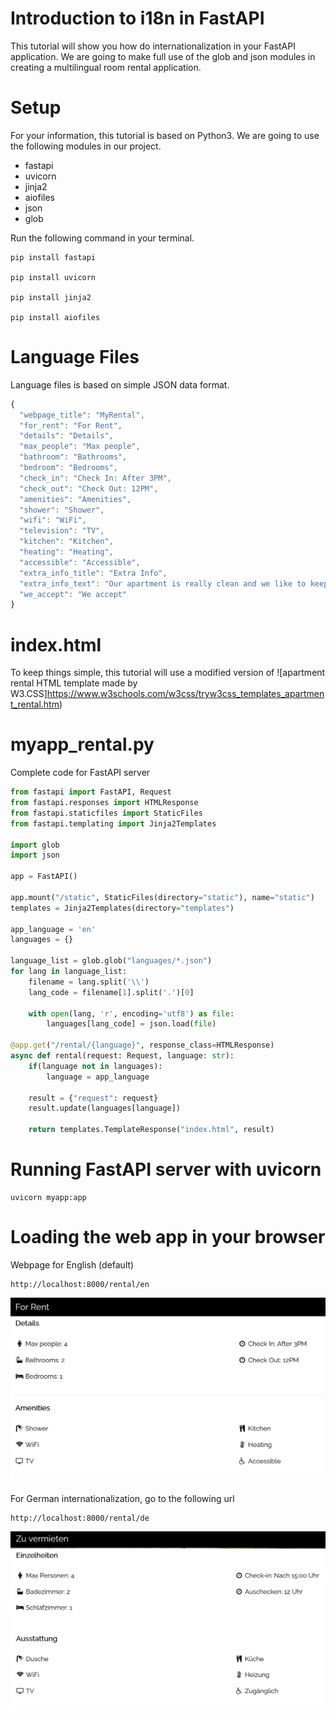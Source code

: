 # Introduction to i18n in FastAPI
This tutorial will show you how do internationalization in your FastAPI application. We are going to make full use of the glob and json modules in creating a multilingual room rental application.

# Setup
For your information, this tutorial is based on Python3. We are going to use the following modules in our project.
* fastapi
* uvicorn
* jinja2
* aiofiles
* json
* glob

Run the following command in your terminal.

    pip install fastapi

    pip install uvicorn

    pip install jinja2

    pip install aiofiles

# Language Files
Language files is based on simple JSON data format.

```js
{
  "webpage_title": "MyRental",
  "for_rent": "For Rent",
  "details": "Details",
  "max_people": "Max people",
  "bathroom": "Bathrooms",
  "bedroom": "Bedrooms",
  "check_in": "Check In: After 3PM",
  "check_out": "Check Out: 12PM",
  "amenities": "Amenities",
  "shower": "Shower",
  "wifi": "WiFi",
  "television": "TV",
  "kitchen": "Kitchen",
  "heating": "Heating",
  "accessible": "Accessible",
  "extra_info_title": "Extra Info",
  "extra_info_text": "Our apartment is really clean and we like to keep it that way. Enjoy the beautiful scenery around the building.",
  "we_accept": "We accept"
}
```

# index.html
To keep things simple, this tutorial will use a modified version of ![apartment rental HTML template made by W3.CSS]https://www.w3schools.com/w3css/tryw3css_templates_apartment_rental.htm)

# myapp_rental.py
Complete code for FastAPI server

```python
from fastapi import FastAPI, Request
from fastapi.responses import HTMLResponse
from fastapi.staticfiles import StaticFiles
from fastapi.templating import Jinja2Templates

import glob
import json

app = FastAPI()

app.mount("/static", StaticFiles(directory="static"), name="static")
templates = Jinja2Templates(directory="templates")

app_language = 'en'
languages = {}

language_list = glob.glob("languages/*.json")
for lang in language_list:
    filename = lang.split('\\')
    lang_code = filename[1].split('.')[0]

    with open(lang, 'r', encoding='utf8') as file:
        languages[lang_code] = json.load(file)

@app.get("/rental/{language}", response_class=HTMLResponse)
async def rental(request: Request, language: str):
    if(language not in languages):
        language = app_language

    result = {"request": request}
    result.update(languages[language])

    return templates.TemplateResponse("index.html", result)
```

# Running FastAPI server with uvicorn

    uvicorn myapp:app

# Loading the web app in your browser
Webpage for English (default)

    http://localhost:8000/rental/en

![Example of web page output in English](myapp-rental-en.png)

For German internationalization, go to the following url

    http://localhost:8000/rental/de

![Example of web page output in German](myapp-rental-de.png)
